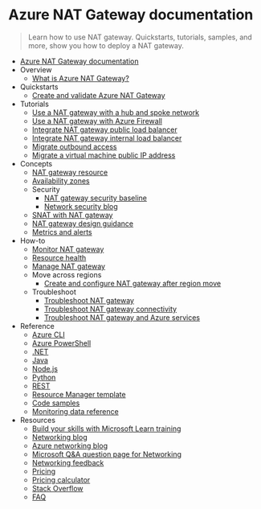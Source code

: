 # Azure NAT Gateway documentation
> Learn how to use NAT gateway. Quickstarts, tutorials, samples, and more, show you how to deploy a NAT gateway.
  - [Azure NAT Gateway documentation](https://learn.microsoft.com/en-us/azure/nat-gateway/)
  - Overview
    - [What is Azure NAT Gateway?](https://learn.microsoft.com/en-us/azure/nat-gateway/nat-overview)
  - Quickstarts
    - [Create and validate Azure NAT Gateway](https://learn.microsoft.com/en-us/azure/nat-gateway/quickstart-create-nat-gateway)
  - Tutorials
    - [Use a NAT gateway with a hub and spoke network](https://learn.microsoft.com/en-us/azure/nat-gateway/tutorial-hub-spoke-route-nat)
    - [Use a NAT gateway with Azure Firewall](https://learn.microsoft.com/en-us/azure/nat-gateway/tutorial-hub-spoke-nat-firewall)
    - [Integrate NAT gateway public load balancer](https://learn.microsoft.com/en-us/azure/nat-gateway/tutorial-nat-gateway-load-balancer-public-portal)
    - [Integrate NAT gateway internal load balancer](https://learn.microsoft.com/en-us/azure/nat-gateway/tutorial-nat-gateway-load-balancer-internal-portal)
    - [Migrate outbound access](https://learn.microsoft.com/en-us/azure/nat-gateway/tutorial-migrate-outbound-nat)
    - [Migrate a virtual machine public IP address](https://learn.microsoft.com/en-us/azure/nat-gateway/tutorial-migrate-ilip-nat)
  - Concepts
    - [NAT gateway resource](https://learn.microsoft.com/en-us/azure/nat-gateway/nat-gateway-resource)
    - [Availability zones](https://learn.microsoft.com/en-us/azure/nat-gateway/nat-availability-zones)
    - Security
      - [NAT gateway security baseline](https://learn.microsoft.com/security/benchmark/azure/baselines/virtual-network-nat-security-baseline)
      - [Network security blog](https://techcommunity.microsoft.com/category/azure-network-security/blog/azurenetworksecurityblog)
    - [SNAT with NAT gateway](https://learn.microsoft.com/en-us/azure/nat-gateway/nat-gateway-snat)
    - [NAT gateway design guidance](https://learn.microsoft.com/en-us/azure/nat-gateway/nat-gateway-design)
    - [Metrics and alerts](https://learn.microsoft.com/en-us/azure/nat-gateway/nat-metrics)
  - How-to
    - [Monitor NAT gateway](https://learn.microsoft.com/en-us/azure/nat-gateway/monitor-nat-gateway)
    - [Resource health](https://learn.microsoft.com/en-us/azure/nat-gateway/resource-health)
    - [Manage NAT gateway](https://learn.microsoft.com/en-us/azure/nat-gateway/manage-nat-gateway)
    - Move across regions
      - [Create and configure NAT gateway after region move](https://learn.microsoft.com/en-us/azure/nat-gateway/region-move-nat-gateway)
    - Troubleshoot
      - [Troubleshoot NAT gateway](https://learn.microsoft.com/en-us/azure/nat-gateway/troubleshoot-nat)
      - [Troubleshoot NAT gateway connectivity](https://learn.microsoft.com/en-us/azure/nat-gateway/troubleshoot-nat-connectivity)
      - [Troubleshoot NAT gateway and Azure services](https://learn.microsoft.com/en-us/azure/nat-gateway/troubleshoot-nat-and-azure-services)
  - Reference
    - [Azure CLI](https://learn.microsoft.com/cli/azure/azure-cli-reference-for-network)
    - [Azure PowerShell](https://learn.microsoft.com/powershell/module/az.network)
    - [.NET](https://learn.microsoft.com/dotnet/api/overview/azure/virtual-network)
    - [Java](https://learn.microsoft.com/java/api/)
    - [Node.js](https://learn.microsoft.com/javascript/azure)
    - [Python](https://azure.microsoft.com/develop/python/)
    - [REST](https://learn.microsoft.com/rest/api/virtualnetwork/nat-gateways)
    - [Resource Manager template](https://learn.microsoft.com/azure/templates/microsoft.network/allversions)
    - [Code samples](https://azure.microsoft.com/resources/samples/?service=virtual-network)
    - [Monitoring data reference](https://learn.microsoft.com/en-us/azure/nat-gateway/monitor-nat-gateway-reference)
  - Resources
    - [Build your skills with Microsoft Learn training](https://learn.microsoft.com/training/modules/intro-to-azure-virtual-network-nat/)
    - [Networking blog](https://techcommunity.microsoft.com/category/azure/blog/azurenetworkingblog)
    - [Azure networking blog](https://azure.microsoft.com/blog/category/networking)
    - [Microsoft Q&A question page for Networking](https://learn.microsoft.com/answers/topics/azure-virtual-network.html)
    - [Networking feedback](https://feedback.azure.com/d365community/forum/8ae9bf04-8326-ec11-b6e6-000d3a4f0789)
    - [Pricing](https://azure.microsoft.com/pricing/details/virtual-network)
    - [Pricing calculator](https://azure.microsoft.com/pricing/calculator/)
    - [Stack Overflow](https://stackoverflow.com/questions/tagged/azure-virtual-network)
    - [FAQ](https://learn.microsoft.com/en-us/azure/nat-gateway/faq.yml)
